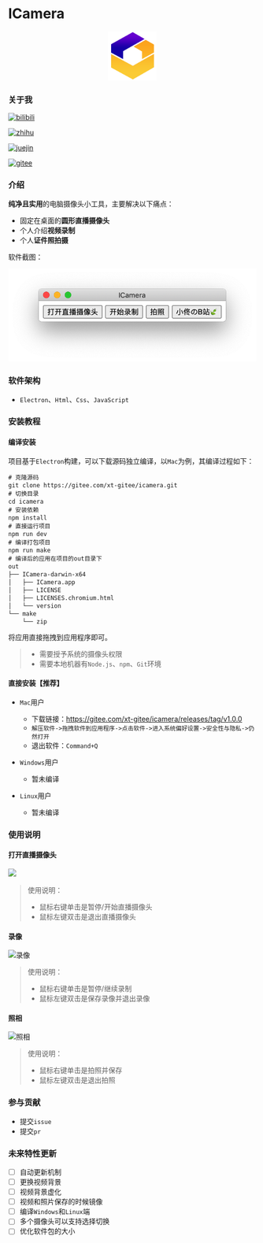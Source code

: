 # ICamera

<div align=center>
  <img src="./assets/camera.png" width="100" height="100" alt="笔记图标" style="zoom: 100%;" />
</div>

### 关于我

[![bilibili](https://img.shields.io/badge/B%E7%AB%99-%E7%A8%8B%E5%BA%8F%E5%91%98%E5%B0%8F%E4%BD%9F-white?logo=bilibili&labelColor=FE7398&color=00aeec&logoColor=white)](https://space.bilibili.com/52459877)

[![zhihu](https://img.shields.io/badge/%E7%9F%A5%E4%B9%8E-%E7%A8%8B%E5%BA%8F%E5%91%98%E5%B0%8F%E4%BD%9F-white?logo=zhihu&labelColor=0066ff&color=142026&logoColor=white)](https://www.zhihu.com/people/xt-zhihu)

[![juejin](https://img.shields.io/badge/%E6%8E%98%E9%87%91-%E7%A8%8B%E5%BA%8F%E5%91%98%E5%B0%8F%E4%BD%9F-blue?logo=bytedance&labelColor=3C8CFF&color=E9FF4F&logoColor=white)](https://juejin.cn/user/2884716887282798)

[![gitee](https://img.shields.io/badge/%E7%A0%81%E4%BA%91-%E7%A8%8B%E5%BA%8F%E5%91%98%E5%B0%8F%E4%BD%9F-green?logo=gitee&labelColor=C71C23&color=222C32&logoColor=white)](https://gitee.com/xt-gitee)

### 介绍

**纯净且实用**的电脑摄像头小工具，主要解决以下痛点：

* 固定在桌面的**圆形直播摄像头**
* 个人介绍**视频录制**
* 个人**证件照拍摄**

软件截图：

![](./demo/软件截图.png)



### 软件架构
* `Electron`、`Html`、`Css`、`JavaScript`

### 安装教程

#### 编译安装

项目基于`Electron`构建，可以下载源码独立编译，以`Mac`为例，其编译过程如下：

```shell
# 克隆源码
git clone https://gitee.com/xt-gitee/icamera.git
# 切换目录
cd icamera
# 安装依赖
npm install
# 直接运行项目
npm run dev
# 编译打包项目
npm run make
# 编译后的应用在项目的out目录下
out
├── ICamera-darwin-x64
│   ├── ICamera.app
│   ├── LICENSE
│   ├── LICENSES.chromium.html
│   └── version
└── make
    └── zip
```

将应用直接拖拽到应用程序即可。

>* 需要授予系统的摄像头权限
>* 需要本地机器有`Node.js`、`npm`、`Git`环境

#### 直接安装【推荐】

* `Mac`用户
  * 下载链接：https://gitee.com/xt-gitee/icamera/releases/tag/v1.0.0
  * `解压软件->拖拽软件到应用程序->点击软件->进入系统偏好设置->安全性与隐私->仍然打开`
  * 退出软件：`Command+Q`

* `Windows`用户
  * 暂未编译

* `Linux`用户
  * 暂未编译

### 使用说明

#### 打开直播摄像头

![](./demo/打开直播摄像头.gif)

>使用说明：
>
>* 鼠标右键单击是暂停/开始直播摄像头
>* 鼠标左键双击是退出直播摄像头

#### 录像

![录像](./demo/录像.gif)

> 使用说明：
>
> * 鼠标右键单击是暂停/继续录制
> * 鼠标左键双击是保存录像并退出录像

#### 照相

![照相](./demo/拍照.gif)

>使用说明：
>
>* 鼠标右键单击是拍照并保存
>* 鼠标左键双击是退出拍照

### 参与贡献

* 提交`issue`
* 提交`pr`


### 未来特性更新

- [ ] 自动更新机制
- [ ] 更换视频背景
- [ ] 视频背景虚化
- [ ] 视频和照片保存的时候镜像
- [ ] 编译`Windows`和`Linux`端
- [ ] 多个摄像头可以支持选择切换
- [ ] 优化软件包的大小
